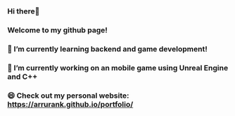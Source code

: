 ### Hi there👋
### Welcome to my github page!

### 🌱 I’m currently learning backend and game development!
### 🔭 I’m currently working on an mobile game using Unreal Engine and C++

### 😄 Check out my personal website: https://arrurank.github.io/portfolio/

<!--
**ArruranK/ArruranK** is a ✨ _special_ ✨ repository because its `README.md` (this file) appears on your GitHub profile.

Here are some ideas to get you started:

- 🔭 I’m currently working on ...
- 🌱 I’m currently learning ...
- 👯 I’m looking to collaborate on ...
- 🤔 I’m looking for help with ...
- 💬 Ask me about ...
- 📫 How to reach me: ...
- 😄 Pronouns: ...
- ⚡ Fun fact: ...
-->
